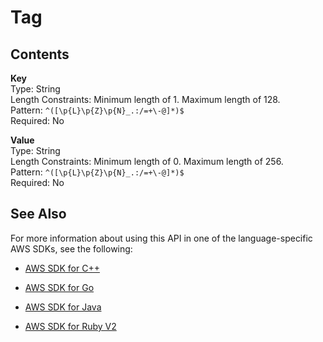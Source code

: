 # Tag<a name="API_hpo_Tag"></a>

## Contents<a name="API_hpo_Tag_Contents"></a>

 **Key**   
Type: String  
Length Constraints: Minimum length of 1\. Maximum length of 128\.  
Pattern: `^([\p{L}\p{Z}\p{N}_.:/=+\-@]*)$`   
Required: No

 **Value**   
Type: String  
Length Constraints: Minimum length of 0\. Maximum length of 256\.  
Pattern: `^([\p{L}\p{Z}\p{N}_.:/=+\-@]*)$`   
Required: No

## See Also<a name="API_hpo_Tag_SeeAlso"></a>

For more information about using this API in one of the language\-specific AWS SDKs, see the following:

+  [AWS SDK for C\+\+](http://docs.aws.amazon.com/goto/SdkForCpp/sagemakerhpo-2017-11-08/Tag) 

+  [AWS SDK for Go](http://docs.aws.amazon.com/goto/SdkForGoV1/sagemakerhpo-2017-11-08/Tag) 

+  [AWS SDK for Java](http://docs.aws.amazon.com/goto/SdkForJava/sagemakerhpo-2017-11-08/Tag) 

+  [AWS SDK for Ruby V2](http://docs.aws.amazon.com/goto/SdkForRubyV2/sagemakerhpo-2017-11-08/Tag) 